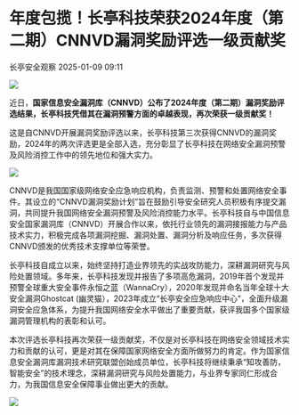 #  年度包揽！长亭科技荣获2024年度（第二期）CNNVD漏洞奖励评选一级贡献奖   
 长亭安全观察   2025-01-09 09:11  
  
![](https://mmbiz.qpic.cn/mmbiz_gif/NCzpaOPov3Me0kKahSweNpaFaqIYiafiaFuEFeO1Uvib5BW0Rc77ibfMuaUBcbATIon8XuAQKofVLX2GqiaRfymfz1A/640?wx_fmt=gif&from=appmsg "")  
  
近日，**国家信息安全漏洞库（CNNVD）公布了2024年度（第二期）漏洞奖励评选结果，长亭科技凭借其在漏洞预警方面的卓越表现，再次荣获一级贡献奖！**  
  
  
这是自CNNVD开展漏洞奖励评选以来，长亭科技第三次获得CNNVD的漏洞奖励，2024年的两次评选更是全部入选，充分彰显了长亭科技在网络安全漏洞预警及风险消控工作中的领先地位和强大实力。  
  
  
![](https://mmbiz.qpic.cn/mmbiz_png/NCzpaOPov3Ovnwwf2zFSicTRxYTF9NSqicE22BpRsGFWWj8Sh0gvqtYOkGjxhuh1bA211ibicg7K8g0nvHmQlWkVRw/640?from=appmsg "")  
  
  
  
  
CNNVD是我国国家级网络安全应急响应机构，负责监测、预警和处置网络安全事件。其设立的“CNNVD漏洞奖励计划”旨在鼓励引导安全研究人员积极有序提交漏洞，共同提升我国网络安全漏洞预警及风险消控能力水平。长亭科技自与中国信息安全国家漏洞库（CNNVD）开展合作以来，依托行业领先的漏洞接报能力与产品技术实力，积极完成各项漏洞挖掘、漏洞处置、漏洞分析及响应任务，多次获得CNNVD颁发的优秀技术支撑单位等荣誉。  
  
  
长亭科技自成立以来，始终坚持打造业界领先的实战攻防能力，深耕漏洞研究与风险处置领域。多年来，长亭科技发现并报告了多项高危漏洞，2019年首个发现并预警全球重大安全事件永恒之蓝（WannaCry），2020年发现并命名当年全球十大安全漏洞Ghostcat
(幽灵猫），2023年成立“长亭安全应急响应中心”，全面升级漏洞安全应急体系，为提升我国网络安全水平做出了重要贡献，获评我国多个国家级漏洞管理机构的表彰和认可。  
  
  
本次评选长亭科技再次荣获一级贡献奖，不仅是对长亭科技在网络安全领域技术实力和贡献的认可，更是对其在保障国家网络安全方面所做努力的肯定。作为国家信息安全漏洞库漏洞技术研究联盟创始成员单位，长亭科技将继续秉承“知攻善防，智能安全”的技术理念，深耕漏洞研究与风险处置能力，与业界专家同仁形成合力，为我国信息安全保障事业做出更大的贡献。  
  
  
![](https://mmbiz.qpic.cn/mmbiz_png/NCzpaOPov3Ovnwwf2zFSicTRxYTF9NSqicBqao717ozJ7GwuUIYl8gTCtibjTlHdtWo0IUG41DZvP1zOvkKicoRbDg/640?from=appmsg "")  
  
  
